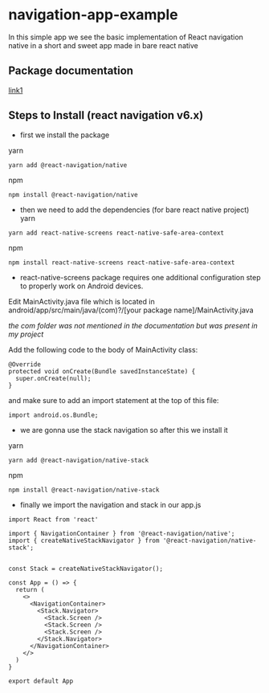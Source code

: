# navigation-app-example

In this simple app we see the basic implementation of React navigation native in a short and sweet app made in bare react native

## Package documentation

[link1](https://reactnavigation.org/)

## Steps to Install (react navigation v6.x)

* first we install the package

yarn
```
yarn add @react-navigation/native
```
npm
```
npm install @react-navigation/native
```
* then we need to add the dependencies (for bare react native project)
yarn
```
yarn add react-native-screens react-native-safe-area-context
```
npm
```
npm install react-native-screens react-native-safe-area-context
```

* react-native-screens package requires one additional configuration step to properly work on Android devices. 

Edit MainActivity.java file which is located in android/app/src/main/java/(com)?/[your package name]/MainActivity.java

*the com folder was not mentioned in the documentation but was present in my project*

Add the following code to the body of MainActivity class:
```
@Override
protected void onCreate(Bundle savedInstanceState) {
  super.onCreate(null);
}
```
and make sure to add an import statement at the top of this file:
```
import android.os.Bundle;
```

* we are gonna use the stack navigation so after this we install it

yarn
```
yarn add @react-navigation/native-stack
```
npm
```
npm install @react-navigation/native-stack
```

* finally we import the navigation and stack in our app.js

```
import React from 'react'

import { NavigationContainer } from '@react-navigation/native';
import { createNativeStackNavigator } from '@react-navigation/native-stack';


const Stack = createNativeStackNavigator();

const App = () => {
  return (
    <>
      <NavigationContainer>
        <Stack.Navigator>
          <Stack.Screen />
          <Stack.Screen />
          <Stack.Screen />
        </Stack.Navigator>
      </NavigationContainer>
    </>
  )
}

export default App
```